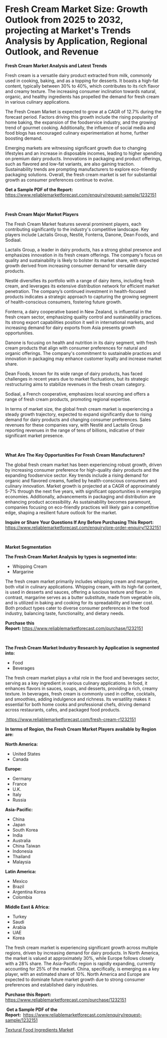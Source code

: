 <p><h1>Fresh Cream Market Size: Growth Outlook from 2025 to 2032, projecting at Market's Trends Analysis by Application, Regional Outlook, and Revenue</h1></p><p><strong>Fresh Cream Market Analysis and Latest Trends</strong></p>
<p><p>Fresh cream is a versatile dairy product extracted from milk, commonly used in cooking, baking, and as a topping for desserts. It boasts a high-fat content, typically between 30% to 40%, which contributes to its rich flavor and creamy texture. The increasing consumer inclination towards natural, organic, and healthy ingredients has propelled the demand for fresh cream in various culinary applications.</p><p>The Fresh Cream Market is expected to grow at a CAGR of 12.7% during the forecast period. Factors driving this growth include the rising popularity of home baking, the expansion of the foodservice industry, and the growing trend of gourmet cooking. Additionally, the influence of social media and food blogs has encouraged culinary experimentation at home, further boosting demand.</p><p>Emerging markets are witnessing significant growth due to changing lifestyles and an increase in disposable incomes, leading to higher spending on premium dairy products. Innovations in packaging and product offerings, such as flavored and low-fat variants, are also gaining traction. Sustainability trends are prompting manufacturers to explore eco-friendly packaging solutions. Overall, the fresh cream market is set for substantial growth as consumer preferences continue to evolve.</p></p>
<p><strong>Get a Sample PDF of the Report:&nbsp;</strong> <a href="https://www.reliablemarketforecast.com/enquiry/request-sample/1232151?utm_campaign=1899&utm_medium=2&utm_source=Github&utm_content=ia&utm_term=14022025&utm_id=fresh-cream">https://www.reliablemarketforecast.com/enquiry/request-sample/1232151</a></p>
<p>&nbsp;</p>
<p><strong>Fresh Cream Major Market Players</strong></p>
<p><p>The Fresh Cream Market features several prominent players, each contributing significantly to the industry's competitive landscape. Key players include Lactalis Group, Nestlé, Fonterra, Danone, Dean Foods, and Sodiaal. </p><p>Lactalis Group, a leader in dairy products, has a strong global presence and emphasizes innovation in its fresh cream offerings. The company's focus on quality and sustainability is likely to bolster its market share, with expected growth derived from increasing consumer demand for versatile dairy products.</p><p>Nestlé diversifies its portfolio with a range of dairy items, including fresh cream, and leverages its extensive distribution network for efficient market penetration. The company’s continued investment in health-focused products indicates a strategic approach to capturing the growing segment of health-conscious consumers, fostering future growth.</p><p>Fonterra, a dairy cooperative based in New Zealand, is influential in the fresh cream sector, emphasizing quality control and sustainability practices. Its strong export capabilities position it well in international markets, and increasing demand for dairy exports from Asia presents growth opportunities.</p><p>Danone is focusing on health and nutrition in its dairy segment, with fresh cream products that align with consumer preferences for natural and organic offerings. The company's commitment to sustainable practices and innovation in packaging may enhance customer loyalty and increase market share.</p><p>Dean Foods, known for its wide range of dairy products, has faced challenges in recent years due to market fluctuations, but its strategic restructuring aims to stabilize revenues in the fresh cream category.</p><p>Sodiaal, a French cooperative, emphasizes local sourcing and offers a range of fresh cream products, promoting regional expertise.</p><p>In terms of market size, the global fresh cream market is experiencing a steady growth trajectory, expected to expand significantly due to rising demand for dairy products and changing consumer preferences. Sales revenues for these companies vary, with Nestlé and Lactalis Group reporting revenues in the range of tens of billions, indicative of their significant market presence.</p></p>
<p>&nbsp;</p>
<p><strong>What Are The Key Opportunities For Fresh Cream Manufacturers?</strong></p>
<p><p>The global fresh cream market has been experiencing robust growth, driven by increasing consumer preference for high-quality dairy products and the expanding foodservice sector. Key trends include a rising demand for organic and flavored creams, fuelled by health-conscious consumers and culinary innovation. Market growth is projected at a CAGR of approximately 5-7% through the next five years, with significant opportunities in emerging economies. Additionally, advancements in packaging and distribution are enhancing product accessibility. As sustainability becomes paramount, companies focusing on eco-friendly practices will likely gain a competitive edge, shaping a resilient future outlook for the market.</p></p>
<p><strong>Inquire or Share Your Questions If Any Before Purchasing This Report:</strong> <a href="https://www.reliablemarketforecast.com/enquiry/pre-order-enquiry/1232151?utm_campaign=1899&utm_medium=2&utm_source=Github&utm_content=ia&utm_term=14022025&utm_id=fresh-cream">https://www.reliablemarketforecast.com/enquiry/pre-order-enquiry/1232151</a></p>
<p>&nbsp;</p>
<p><strong>Market Segmentation</strong></p>
<p><strong>The Fresh Cream Market Analysis by types is segmented into:</strong></p>
<p><ul><li>Whipping Cream</li><li>Margarine</li></ul></p>
<p><p>The fresh cream market primarily includes whipping cream and margarine, both vital in culinary applications. Whipping cream, with its high-fat content, is used in desserts and sauces, offering a luscious texture and flavor. In contrast, margarine serves as a butter substitute, made from vegetable oils, and is utilized in baking and cooking for its spreadability and lower cost. Both product types cater to diverse consumer preferences in the food industry, balancing taste, functionality, and dietary needs.</p></p>
<p><strong>Purchase this Report:&nbsp;</strong><a href="https://www.reliablemarketforecast.com/purchase/1232151?utm_campaign=1899&utm_medium=2&utm_source=Github&utm_content=ia&utm_term=14022025&utm_id=fresh-cream">https://www.reliablemarketforecast.com/purchase/1232151</a></p>
<p>&nbsp;</p>
<p><strong>The Fresh Cream Market Industry Research by Application is segmented into:</strong></p>
<p><ul><li>Food</li><li>Beverages</li></ul></p>
<p><p>The fresh cream market plays a vital role in the food and beverages sector, serving as a key ingredient in various culinary applications. In food, it enhances flavors in sauces, soups, and desserts, providing a rich, creamy texture. In beverages, fresh cream is commonly used in coffee, cocktails, and smoothies, adding indulgence and richness. Its versatility makes it essential for both home cooks and professional chefs, driving demand across restaurants, cafes, and packaged food products.</p></p>
<p><a href="https://www.reliablemarketforecast.com/fresh-cream-r1232151?utm_campaign=1899&utm_medium=2&utm_source=Github&utm_content=ia&utm_term=14022025&utm_id=fresh-cream">&nbsp;https://www.reliablemarketforecast.com/fresh-cream-r1232151</a></p>
<p><strong>In terms of Region, the Fresh Cream Market Players available by Region are:</strong></p>
<p>
    <p> <strong> North America: </strong>
        <ul>
            <li>United States</li>
            <li>Canada</li>
        </ul>
        </p> 
    <p> <strong> Europe: </strong>
        <ul>
            <li>Germany</li>
            <li>France</li>
            <li>U.K.</li>
            <li>Italy</li>
            <li>Russia</li>
        </ul>
        </p> 
    <p> <strong> Asia-Pacific: </strong>
        <ul>
            <li>China</li>
            <li>Japan</li>
            <li>South Korea</li>
            <li>India</li>
            <li>Australia</li>
            <li>China Taiwan</li>
            <li>Indonesia</li>
            <li>Thailand</li>
            <li>Malaysia</li>
        </ul>
        </p> 
    <p> <strong> Latin America: </strong>
        <ul>
            <li>Mexico</li>
            <li>Brazil</li>
            <li>Argentina Korea</li>
            <li>Colombia</li>
        </ul>
        </p> 
    <p> <strong> Middle East & Africa: </strong>
        <ul>
            <li>Turkey</li>
            <li>Saudi</li>
            <li>Arabia</li>
            <li>UAE</li>
            <li>Korea</li>
        </ul>
    </p>
    </p>
<p><p>The fresh cream market is experiencing significant growth across multiple regions, driven by increasing demand for dairy products. In North America, the market is valued at approximately 30%, while Europe follows closely with a 28% share. The Asia-Pacific region is rapidly expanding, currently accounting for 25% of the market. China, specifically, is emerging as a key player, with an estimated share of 10%. North America and Europe are expected to dominate future market growth due to strong consumer preferences and established dairy industries.</p></p>
<p><strong>Purchase this Report: </strong><a href="https://www.reliablemarketforecast.com/purchase/1232151?utm_campaign=1899&utm_medium=2&utm_source=Github&utm_content=ia&utm_term=14022025&utm_id=fresh-cream">https://www.reliablemarketforecast.com/purchase/1232151</a></p>
<p>&nbsp;<strong>Get a Sample PDF of the Report:&nbsp;&nbsp;</strong><a href="https://www.reliablemarketforecast.com/enquiry/request-sample/1232151?utm_campaign=1899&utm_medium=2&utm_source=Github&utm_content=ia&utm_term=14022025&utm_id=fresh-cream">https://www.reliablemarketforecast.com/enquiry/request-sample/1232151</a></p>
<p><strong></strong></p>
<p><p><a href="https://github.com/YashRP12/Market-Research-Report-List-7/blob/main/textural-food-ingredients-market.md?utm_campaign=1899&utm_medium=2&utm_source=Github&utm_content=ia&utm_term=14022025&utm_id=fresh-cream">Textural Food Ingredients Market</a></p></p>